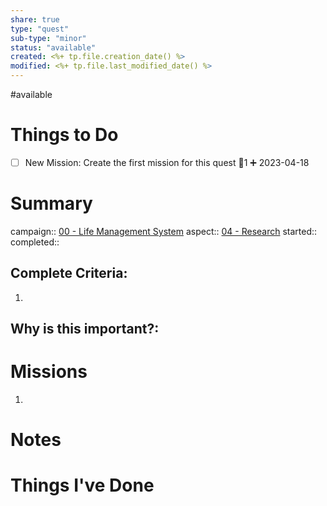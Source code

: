 ```yaml
---
share: true
type: "quest"
sub-type: "minor"
status: "available"
created: <%+ tp.file.creation_date() %> 
modified: <%+ tp.file.last_modified_date() %>
---
```

 
#available 
# Things to Do
- [ ] New Mission: Create the first mission for this quest 🥄1 ➕ 2023-04-18 
# Summary
campaign:: [00 - Life Management System](./00%20-%20Life%20Management%20System.md)
aspect:: [04 - Research](./04%20-%20Research.md)
started:: 
completed::
## Complete Criteria:
1. 

## Why is this important?:

# Missions
1.

# Notes

# Things I've Done